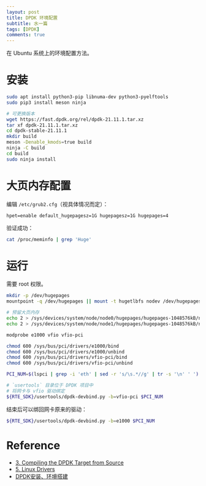 ```yaml
---
layout: post
title: DPDK 环境配置
subtitle: 水一篇
tags: [DPDK]
comments: true
---
```


在 Ubuntu 系统上的环境配置方法。

# 安装

```sh
sudo apt install python3-pip libnuma-dev python3-pyelftools
sudo pip3 install meson ninja

# 可更换版本
wget https://fast.dpdk.org/rel/dpdk-21.11.1.tar.xz
tar xf dpdk-21.11.1.tar.xz
cd dpdk-stable-21.11.1
mkdir build
meson -Denable_kmods=true build
ninja -C build
cd build
sudo ninja install
```

# 大页内存配置

编辑 `/etc/grub2.cfg`（视具体情况而定）：

```
hpet=enable default_hugepagesz=1G hugepagesz=1G hugepages=4
```

验证成功：

```sh
cat /proc/meminfo | grep 'Huge'
```

# 运行

需要 root 权限。

```sh
mkdir -p /dev/hugepages
mountpoint -q /dev/hugepages || mount -t hugetlbfs nodev /dev/hugepages

# 预留大页内存
echo 2 > /sys/devices/system/node/node0/hugepages/hugepages-1048576kB/nr_hugepages
echo 2 > /sys/devices/system/node/node1/hugepages/hugepages-1048576kB/nr_hugepages

modprobe e1000 vfio vfio-pci

chmod 600 /sys/bus/pci/drivers/e1000/bind
chmod 600 /sys/bus/pci/drivers/e1000/unbind
chmod 600 /sys/bus/pci/drivers/vfio-pci/bind
chmod 600 /sys/bus/pci/drivers/vfio-pci/unbind

PCI_NUM=$(lspci | grep -i 'eth' | sed -r 's/\s.*//g' | tr -s '\n' ' ')

# `usertools` 目录位于 DPDK 项目中
# 将网卡与 vfio 驱动绑定
${RTE_SDK}/usertools/dpdk-devbind.py -b=vfio-pci $PCI_NUM
```

结束后可以绑回网卡原来的驱动：

```sh
${RTE_SDK}/usertools/dpdk-devbind.py -b=e1000 $PCI_NUM
```

# Reference

- [3. Compiling the DPDK Target from Source](https://doc.dpdk.org/guides-21.11/linux_gsg/build_dpdk.html)
- [5. Linux Drivers](https://doc.dpdk.org/guides-21.11/linux_gsg/linux_drivers.html)
- [DPDK安装、环境搭建](https://blog.csdn.net/weixin_38582656/article/details/97272490)
